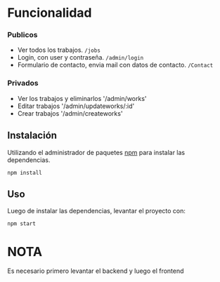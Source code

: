 
# Funcionalidad

### Publicos

- Ver todos los trabajos. `/jobs`
- Login, con user y contraseña. `/admin/login`
- Formulario de contacto, envia mail con datos de contacto. `/Contact`

### Privados
- Ver los trabajos y eliminarlos '/admin/works'
- Editar trabajos '/admin/updateworks/:id'
- Crear trabajos '/admin/createworks'

## Instalación 

Utilizando el administrador de paquetes [npm](https://www.npmjs.com/) para instalar las dependencias.

```
npm install
```

## Uso

Luego de instalar las dependencias, levantar el proyecto con:
```
npm start
```

<h1><strong>NOTA</strong></h1>
Es necesario primero levantar el backend y luego el frontend
